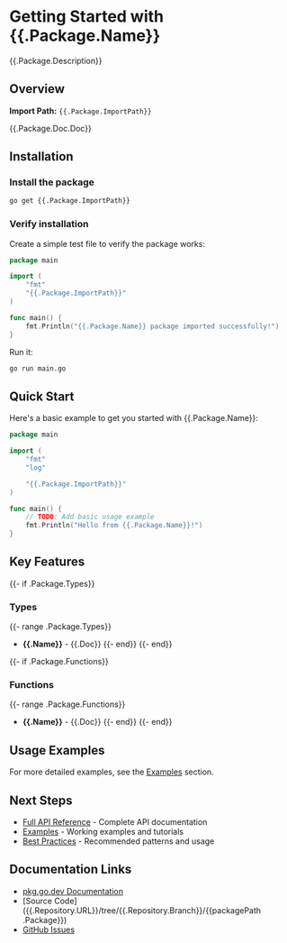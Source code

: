 # Getting Started with {{.Package.Name}}

{{.Package.Description}}

## Overview

**Import Path:** `{{.Package.ImportPath}}`

{{.Package.Doc.Doc}}

## Installation

### Install the package

```bash
go get {{.Package.ImportPath}}
```

### Verify installation

Create a simple test file to verify the package works:

```go
package main

import (
    "fmt"
    "{{.Package.ImportPath}}"
)

func main() {
    fmt.Println("{{.Package.Name}} package imported successfully!")
}
```

Run it:

```bash
go run main.go
```

## Quick Start

Here's a basic example to get you started with {{.Package.Name}}:

```go
package main

import (
    "fmt"
    "log"

    "{{.Package.ImportPath}}"
)

func main() {
    // TODO: Add basic usage example
    fmt.Println("Hello from {{.Package.Name}}!")
}
```

## Key Features

{{- if .Package.Types}}

### Types

{{- range .Package.Types}}

- **{{.Name}}** - {{.Doc}}
  {{- end}}
  {{- end}}

{{- if .Package.Functions}}

### Functions

{{- range .Package.Functions}}

- **{{.Name}}** - {{.Doc}}
  {{- end}}
  {{- end}}

## Usage Examples

For more detailed examples, see the [Examples](../examples/README.md) section.

## Next Steps

- [Full API Reference](../api-reference/{{.Package.Name}}.md) - Complete API documentation
- [Examples](../examples/README.md) - Working examples and tutorials
- [Best Practices](../guides/{{.Package.Name}}/best-practices.md) - Recommended patterns and usage

## Documentation Links

- [pkg.go.dev Documentation](https://pkg.go.dev/{{.Package.ImportPath}})
- [Source Code]({{.Repository.URL}}/tree/{{.Repository.Branch}}/{{packagePath .Package}})
- [GitHub Issues]({{.Repository.URL}}/issues)
